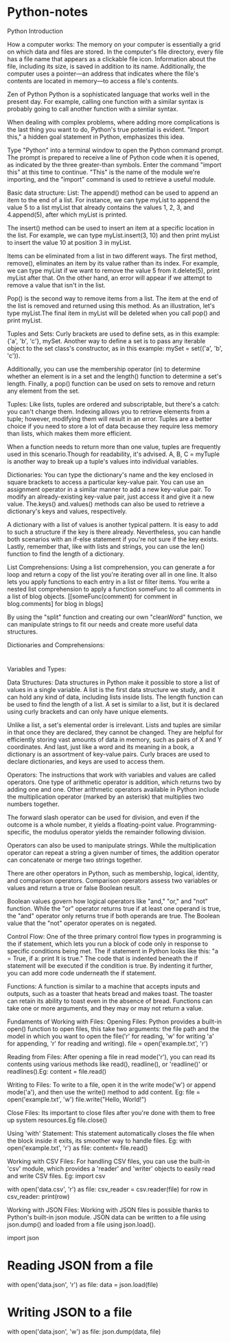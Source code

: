 # Python-notes
Python Introduction

How a computer works:
The memory on your computer is essentially a grid on which data and files are stored. In the computer's file directory, 
every file has a file name that appears as a clickable file icon. 
Information about the file, including its size, is saved in addition to its name. Additionally, the computer uses a pointer—an 
address that indicates where the file's contents are located in memory—to access a file's contents.

Zen of Python
Python is a sophisticated language that works well in the present day. For example, calling one function with a similar syntax is 
probably going to call another function with a similar syntax. 

When dealing with complex problems, where adding more complications is the last thing you want to do, Python's true potential is evident. 
"Import this," a hidden goal statement in Python, emphasizes this idea.

Type "Python" into a terminal window to open the Python command prompt. The prompt is prepared to receive a line of Python code when it is opened, 
as indicated by the three greater-than symbols.
Enter the command "import this" at this time to continue. "This" is the name of the module we're importing, and the "import" command is used to retrieve a useful module.

 
Basic data structure:
List:
The append() method can be used to append an item to the end of a list. For instance, we can type myList to append the value 5 to a 
list myList that already contains the values 1, 2, 3, and 4.append(5), after which myList is printed.

The insert() method can be used to insert an item at a specific location in the list. For example, we can type myList.insert(3, 10) 
and then print myList to insert the value 10 at position 3 in myList.

Items can be eliminated from a list in two different ways. The first method, remove(), eliminates an item by its value rather than its index. 
For example, we can type myList if we want to remove the value 5 from it.delete(5), print myList after that. On the other hand, an error will 
appear if we attempt to remove a value that isn't in the list.

Pop() is the second way to remove items from a list. The item at the end of the list is removed and returned using this method. As an illustration, 
let's type myList.The final item in myList will be deleted when you call pop() and print myList.

Tuples and Sets:
Curly brackets are used to define sets, as in this example: {'a', 'b', 'c'}, mySet. Another way to define a set is to pass any iterable object to the 
set class's constructor, as in this example: mySet = set(('a', 'b', 'c')).

Additionally, you can use the membership operator (in) to determine whether an element is in a set and the length() function to determine a set's length. Finally, 
a pop() function can be used on sets to remove and return any element from the set. 

Tuples:
Like lists, tuples are ordered and subscriptable, but there's a catch: you can't change them. Indexing allows you to retrieve elements from a tuple; however, modifying them will result in an error. 
Tuples are a better choice if you need to store a lot of data because they require less memory than lists, which makes them more efficient.

When a function needs to return more than one value, tuples are frequently used in this scenario.Though for readability, it's advised. A, B, C = myTuple is another way to break up a tuple's values into individual variables.

Dictionaries:
You can type the dictionary's name and the key enclosed in square brackets to access a particular key-value pair. You can use an assignment operator in a similar manner to add a new key-value pair. To modify an already-existing 
key-value pair, just access it and give it a new value. The.keys() and.values() methods can also be used to retrieve a dictionary's keys and values, respectively. 

A dictionary with a list of values is another typical pattern. It is easy to add to such a structure if the key is there already. Nevertheless, you can handle both scenarios with an if-else statement if you're not sure if the key exists. 
Lastly, remember that, like with lists and strings, you can use the len() function to find the length of a dictionary.

List Comprehensions:
Using a list comprehension, you can generate a for loop and return a copy of the list you're iterating over all in one line. It also lets you apply functions to each entry in a list or filter items.
You write a nested list comprehension to apply a function someFunc to all comments in a list of blog objects.
[[someFunc(comment) for comment in blog.comments] for blog in blogs]

By using the "split" function and creating our own "cleanWord" function, we can manipulate strings to fit our needs and create more useful data structures.

Dictionaries and Comprehensions:
#

Variables and Types:

Data Structures:
Data structures in Python make it possible to store a list of values in a single variable. A list is the first data structure we study, and it can hold any kind of data, 
including lists inside lists. The length function can be used to find the length of a list. A set is similar to a list, but it is declared using curly brackets and can only have unique elements.
 
Unlike a list, a set's elemental order is irrelevant. Lists and tuples are similar in that once they are declared, they cannot be changed. They are helpful for efficiently storing vast amounts of 
data in memory, such as pairs of X and Y coordinates. And last, just like a word and its meaning in a book, a dictionary is an assortment of key-value pairs. Curly braces are used to declare dictionaries, 
and keys are used to access them.

Operators:
The instructions that work with variables and values are called operators.
One type of arithmetic operator is addition, which returns two by adding one and one. Other arithmetic operators available in Python include the multiplication operator (marked by an asterisk) that 
multiplies two numbers together.

The forward slash operator can be used for division, and even if the outcome is a whole number, it yields a floating-point value. Programming-specific, the modulus operator yields the remainder following division. 

Operators can also be used to manipulate strings. While the multiplication operator can repeat a string a given number of times, the addition operator can concatenate or merge two strings together.

There are other operators in Python, such as membership, logical, identity, and comparison operators. Comparison operators assess two variables or values and return a true or false Boolean result. 

Boolean values govern how logical operators like "and," "or," and "not" function. While the "or" operator returns true if at least one operand is true, the "and" operator only returns true if both operands are true. 
The Boolean value that the "not" operator operates on is negated.

Control Flow:
One of the three primary control flow types in programming is the if statement, which lets you run a block of code only in response to specific conditions being met. The if statement in Python looks like this: "a = True, 
if a: print It is true." The code that is indented beneath the if statement will be executed if the condition is true. By indenting it further, you can add more code underneath the if statement.

Functions:
A function is similar to a machine that accepts inputs and outputs, such as a toaster that heats bread and makes toast. The toaster can retain its ability to toast even in the absence of bread. 
Functions can take one or more arguments, and they may or may not return a value. 


Fundaments of Working with Files:
Opening Files:
Python provides a built-in open() function to open files, this take two arguments:
the file path and the model in which you want to open the file('r' for reading, 'w' for
writing 'a' for appending, 'r' for reading and writing).
file = open('example.txt', 'r')

Reading from Files:
After opening a file in read mode('r'), you can read its contents using various methods like
read(), readline(), or 'readline()' or readlines().Eg:
content = file.read()

Writing to Files:
To write to a file, open it in the write mode('w') or append mode('a'), and then use the write()
method to add content. Eg:
file = open('example.txt', 'w')
file.write("Hello, World!")

Close Files: 
Its important to close files after you're done with them to free up system resources.Eg
file.close()

Using 'with' Statement:
This statement automatically closes the file when the block inside it exits, its smoother way 
to handle files. Eg:
with open('example.txt', 'r') as file:
content= file.read()

Working with CSV Files:
For handling CSV files, you can use the built-in 'csv' module, which provides a 'reader' and 'writer'
objects to easily read and write CSV files. Eg:
import csv

with open('data.csv', 'r') as file:
    csv_reader = csv.reader(file)
    for row in csv_reader:
        print(row)

Working with JSON Files: 
Working with JSON files is possible thanks to Python's built-in json module. JSON data can be written to a 
file using json.dump() and loaded from a file using json.load().

import json

# Reading JSON from a file
with open('data.json', 'r') as file:
    data = json.load(file)

# Writing JSON to a file
with open('data.json', 'w') as file:
    json.dump(data, file)





